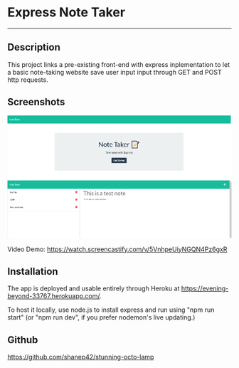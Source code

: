 # Express Note Taker
---


## Description

This project links a pre-existing front-end with express inplementation to let a basic note-taking website save user input input through GET and POST http requests.

## Screenshots

![screenshot](./public/assets/images/screenshot1.png)
![screenshot](./public/assets/images/screenshot2.png)

Video Demo: https://watch.screencastify.com/v/5VnhpeUiyNGQN4Pz6gxR

## Installation

The app is deployed and usable entirely through Heroku at https://evening-beyond-33767.herokuapp.com/.

To host it locally, use node.js to install express and run using "npm run start" (or "npm run dev", if you prefer nodemon's live updating.)

## Github

https://github.com/shanep42/stunning-octo-lamp